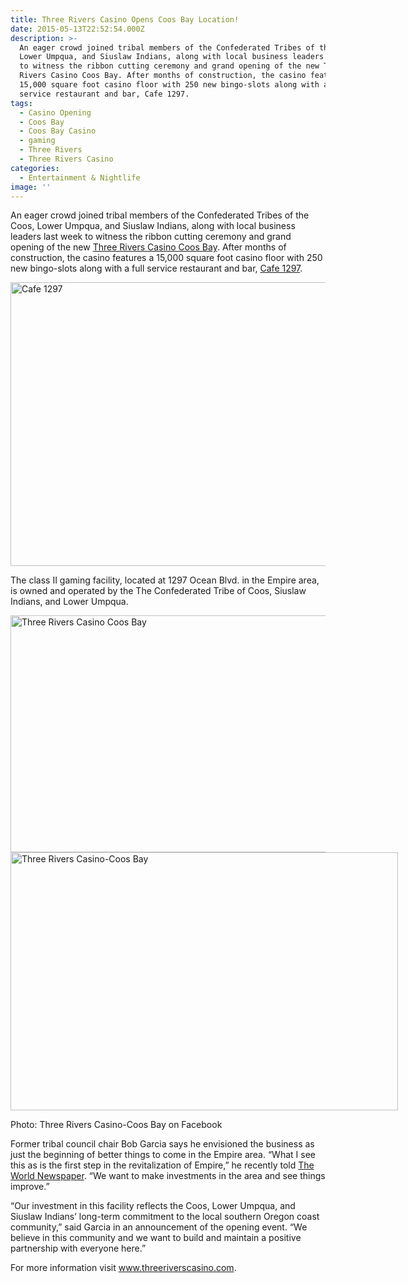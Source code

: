 ```yaml
---
title: Three Rivers Casino Opens Coos Bay Location!
date: 2015-05-13T22:52:54.000Z
description: >-
  An eager crowd joined tribal members of the Confederated Tribes of the Coos,
  Lower Umpqua, and Siuslaw Indians, along with local business leaders last week
  to witness the ribbon cutting ceremony and grand opening of the new Three
  Rivers Casino Coos Bay. After months of construction, the casino features a
  15,000 square foot casino floor with 250 new bingo-slots along with a full
  service restaurant and bar, Cafe 1297.
tags:
  - Casino Opening
  - Coos Bay
  - Coos Bay Casino
  - gaming
  - Three Rivers
  - Three Rivers Casino
categories:
  - Entertainment & Nightlife
image: ''
---
```

An eager crowd joined tribal members of the Confederated Tribes of the Coos, Lower Umpqua, and Siuslaw Indians, along with local business leaders last week to witness the ribbon cutting ceremony and grand opening of the new <a href="http://threeriverscasino.com/" target="_blank">Three Rivers Casino Coos Bay</a>. After months of construction, the casino features a 15,000 square foot casino floor with 250 new bingo-slots along with a full service restaurant and bar, <a href="http://threeriverscasino.com/page/coos-bay/cafe-1297" target="_blank">Cafe 1297</a>.

<img class="aligncenter size-large wp-image-66978" src="/wp-content/uploads/2015/05/Screen-Shot-2015-05-13-at-6.44.45-PM-674x454.png" alt="Cafe 1297" width="674" height="454" srcset="/wp-content/uploads/2015/05/Screen-Shot-2015-05-13-at-6.44.45-PM-674x454.png 674w, /wp-content/uploads/2015/05/Screen-Shot-2015-05-13-at-6.44.45-PM-197x133.png 197w, /wp-content/uploads/2015/05/Screen-Shot-2015-05-13-at-6.44.45-PM-120x80.png 120w, /wp-content/uploads/2015/05/Screen-Shot-2015-05-13-at-6.44.45-PM.png 677w" sizes="(max-width: 674px) 100vw, 674px" />

The class II gaming facility, located at 1297 Ocean Blvd. in the Empire area, is owned and operated by the The Confederated Tribe of Coos, Siuslaw Indians, and Lower Umpqua.

<img class="aligncenter size-large wp-image-66981" src="/wp-content/uploads/2015/05/threeriverscasino-674x379.jpg" alt="Three Rivers Casino Coos Bay" width="674" height="379" srcset="/wp-content/uploads/2015/05/threeriverscasino-674x379.jpg 674w, /wp-content/uploads/2015/05/threeriverscasino-200x112.jpg 200w, /wp-content/uploads/2015/05/threeriverscasino.jpg 938w" sizes="(max-width: 674px) 100vw, 674px" />

<div id="attachment_66974" style="width: 630px" class="wp-caption aligncenter">
  <img class="size-full wp-image-66974" src="/wp-content/uploads/2015/05/11150656_591877660951412_7080542608319891228_n.jpg" alt="Three Rivers Casino-Coos Bay" width="620" height="413" srcset="/wp-content/uploads/2015/05/11150656_591877660951412_7080542608319891228_n.jpg 620w, /wp-content/uploads/2015/05/11150656_591877660951412_7080542608319891228_n-200x133.jpg 200w, /wp-content/uploads/2015/05/11150656_591877660951412_7080542608319891228_n-254x168.jpg 254w, /wp-content/uploads/2015/05/11150656_591877660951412_7080542608319891228_n-120x80.jpg 120w" sizes="(max-width: 620px) 100vw, 620px" />
  
  <p class="wp-caption-text">
    Photo: Three Rivers Casino-Coos Bay on Facebook
  </p>
</div>

Former tribal council chair Bob Garcia says he envisioned the business as just the beginning of better things to come in the Empire area. &#8220;What I see this as is the first step in the revitalization of Empire,&#8221; he recently told <a href="http://theworldlink.com/news/local/business/three-rivers-casino-coos-bay-to-open-may/article_41513331-ce0f-5463-a583-7635f80b0118.html" target="_blank">The World Newspaper</a>. &#8220;We want to make investments in the area and see things improve.&#8221;

“Our investment in this facility reflects the Coos, Lower Umpqua, and Siuslaw Indians’ long-term commitment to the local southern Oregon coast community,&#8221; said Garcia in an announcement of the opening event. &#8220;We believe in this community and we want to build and maintain a positive partnership with everyone here.”

For more information visit <a href="http://threeriverscasino.com/page/coos-bay/casino-coos-bay" target="_blank">www.threeriverscasino.com</a>.
